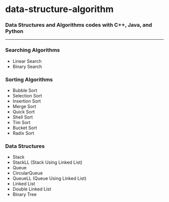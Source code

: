 # data-structure-algorithm
### Data Structures and Algorithms codes with C++, Java, and Python
---
### Searching Algorithms
- Linear Search
- Binary Search
### Sorting Algorithms
- Bubble Sort
- Selection Sort
- Insertion Sort
- Merge Sort
- Quick Sort
- Shell Sort
- Tim Sort
- Bucket Sort
- Radix Sort
### Data Structures
- Stack
- StackLL (Stack Using Linked List)
- Queue
- CircularQueue
- QueueLL (Queue Using Linked List)
- Linked List
- Double Linked List
- Binary Tree
